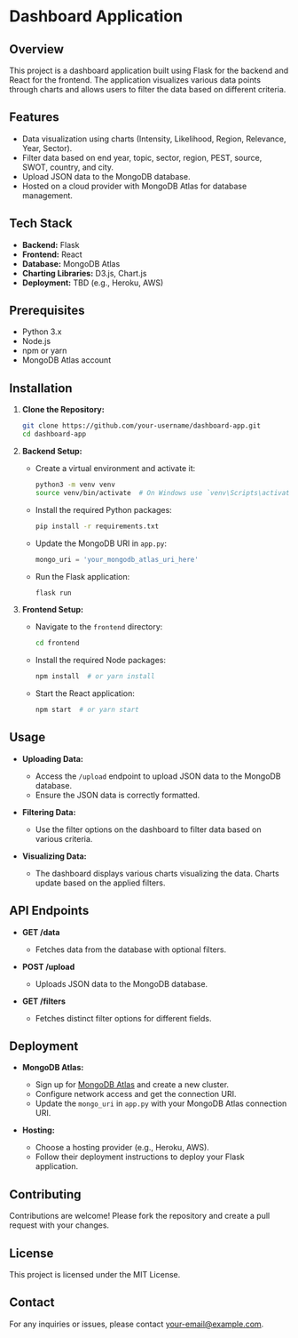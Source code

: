 # Dashboard Application

## Overview

This project is a dashboard application built using Flask for the backend and React for the frontend. The application visualizes various data points through charts and allows users to filter the data based on different criteria.

## Features

- Data visualization using charts (Intensity, Likelihood, Region, Relevance, Year, Sector).
- Filter data based on end year, topic, sector, region, PEST, source, SWOT, country, and city.
- Upload JSON data to the MongoDB database.
- Hosted on a cloud provider with MongoDB Atlas for database management.

## Tech Stack

- **Backend:** Flask
- **Frontend:** React
- **Database:** MongoDB Atlas
- **Charting Libraries:** D3.js, Chart.js
- **Deployment:** TBD (e.g., Heroku, AWS)

## Prerequisites

- Python 3.x
- Node.js
- npm or yarn
- MongoDB Atlas account

## Installation

1. **Clone the Repository:**
    ```bash
    git clone https://github.com/your-username/dashboard-app.git
    cd dashboard-app
    ```

2. **Backend Setup:**
    - Create a virtual environment and activate it:
      ```bash
      python3 -m venv venv
      source venv/bin/activate  # On Windows use `venv\Scripts\activate`
      ```
    - Install the required Python packages:
      ```bash
      pip install -r requirements.txt
      ```
    - Update the MongoDB URI in `app.py`:
      ```python
      mongo_uri = 'your_mongodb_atlas_uri_here'
      ```
    - Run the Flask application:
      ```bash
      flask run
      ```

3. **Frontend Setup:**
    - Navigate to the `frontend` directory:
      ```bash
      cd frontend
      ```
    - Install the required Node packages:
      ```bash
      npm install  # or yarn install
      ```
    - Start the React application:
      ```bash
      npm start  # or yarn start
      ```

## Usage

- **Uploading Data:**
  - Access the `/upload` endpoint to upload JSON data to the MongoDB database.
  - Ensure the JSON data is correctly formatted.

- **Filtering Data:**
  - Use the filter options on the dashboard to filter data based on various criteria.

- **Visualizing Data:**
  - The dashboard displays various charts visualizing the data. Charts update based on the applied filters.

## API Endpoints

- **GET /data**
  - Fetches data from the database with optional filters.

- **POST /upload**
  - Uploads JSON data to the MongoDB database.

- **GET /filters**
  - Fetches distinct filter options for different fields.

## Deployment

- **MongoDB Atlas:**
  - Sign up for [MongoDB Atlas](https://www.mongodb.com/cloud/atlas) and create a new cluster.
  - Configure network access and get the connection URI.
  - Update the `mongo_uri` in `app.py` with your MongoDB Atlas connection URI.

- **Hosting:**
  - Choose a hosting provider (e.g., Heroku, AWS).
  - Follow their deployment instructions to deploy your Flask application.

## Contributing

Contributions are welcome! Please fork the repository and create a pull request with your changes.

## License

This project is licensed under the MIT License.

## Contact

For any inquiries or issues, please contact [your-email@example.com](mailto:your-email@example.com).

